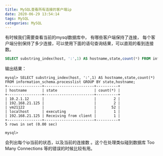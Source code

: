 ```yaml
---
title: MySQL查看所有连接的客户端ip
date: 2020-06-29 13:54:14
tags: MySQL
categories: MySQL
---
```


有时候我们需要查看当前的mysql数据库中， 有哪些客户端保持了连接， 每个客户端分别保持了多少连接，可以使用下面的语句查询结果，可以直观的看到连接数。



```sql
SELECT substring_index(host, ':',1) AS hostname,state,count(*) FROM information_schema.processlist GROUP BY state,hostname;
```



输出结果：

```shell
mysql> SELECT substring_index(host, ':',1) AS hostname,state,count(*) FROM information_schema.processlist GROUP BY state,hostname;
+----------------+-----------------------+----------+
| hostname       | state                 | count(*) |
+----------------+-----------------------+----------+
| 10.2.1.12      |                       |        2 |
| 192.168.21.125 |                       |        2 |
| vm21122        |                       |       52 |
| localhost      | executing             |        1 |
| 192.168.21.125 | Receiving from client |        1 |
+----------------+-----------------------+----------+
5 rows in set (0.00 sec)

mysql>
```



会列出每个ip当前的状态，以及当前的连接数 。这个在处理类似碰到数据库 Too Many Connections 等的错误的时候比较有用。

